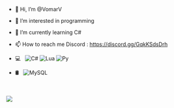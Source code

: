 - 👋 Hi, I’m @VomarV
- 👀 I’m interested in programming
- 🌱 I’m currently learning C#
- 📫 How to reach me Discord : https://discord.gg/GqkKSdsDrh

- 💻 &nbsp;
  ![C#](https://img.shields.io/badge/-C%23-333333?style=flat&logo=C-Sharp&logoColor=00599C)
  ![Lua](https://img.shields.io/badge/-Lua-333333?style=flat&logo=Lua&logoColor=007396)
  ![Py](https://img.shields.io/badge/-Lua-333333?style=flat&logo=Python&logoColor=007396)
- 🛢 &nbsp;
  ![MySQL](https://img.shields.io/badge/-MySQL-333333?style=flat&logo=mysql)
<!---
VomarV/VomarV is a ✨ special ✨ repository because its `README.md` (this file) appears on your GitHub profile.
You can click the Preview link to take a look at your changes.
--->
<br><br>
<a href="https://discord.gg/VV6wxRsjGW"><img src="https://invidget.switchblade.xyz/VV6wxRsjGW"/></a>
